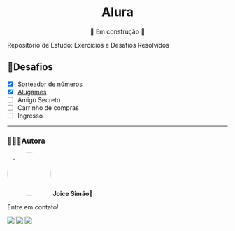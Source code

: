 <h1 align="center">Alura</h1>
<p align="center">🚧 Em construção 🚧</p>

<p>Repositório de Estudo: Exercícios e Desafios Resolvidos</p>

<h2>🎯Desafios</h2>

- [x] <a href="https://github.com/Joice-Simao/Alura/tree/main/L%C3%B3gica%20de%20Programa%C3%A7%C3%A3o/Desafios/sorteador-numeros">Sorteador de números</a>
- [x] <a href="https://github.com/Joice-Simao/Alura/tree/main/L%C3%B3gica%20de%20Programa%C3%A7%C3%A3o/Desafios/alugames">Alugames</a>
- [ ] Amigo Secreto
- [ ] Carrinho de compras
- [ ] Ingresso

<hr>

### 👩🏽‍💻Autora
<img style="border-radius: 50%;" src="https://i.imgur.com/n7iVrD1.png" width="100px;" alt=""/>
 <b>Joice Simão🌱</b>
<p>Entre em contato!</p>
<a href="https://www.linkedin.com/in/joice-sim%C3%A3o-leite-520496221/"><img src="https://img.shields.io/badge/linkedin-%230077B5.svg?&style=for-the-badge&logo=linkedin&logoColor=white&link=mailto:https://www.linkedin.com/in/joice-sim%C3%A3o-leite-520496221/"></a>
<a href="https://discord.com/users/876857533036363806" target="_blank"><img src="https://img.shields.io/badge/Discord-7289DA?style=for-the-badge&logo=discord&logoColor=white" target="_blank"></a>
<a href = "mailto:joice.simao@hotmail.com"><img src="https://img.shields.io/badge/-Hotmail-%23333?style=for-the-badge&logo=microsoft-outlook&logoColor=white" target="_blank"></a>
